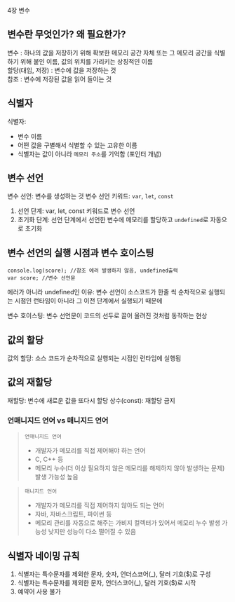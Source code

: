 4장 변수

## 변수란 무엇인가? 왜 필요한가?
변수 : 하나의 값을 저장하기 위해 확보한 메모리 공간 자체 또는 그 메모리 공간을 식별하기 위해 붙인 이름,
값의 위치를 가리키는 상징적인 이름   
할당(대입, 저장) : 변수에 값을 저장하는 것   
참조 : 변수에 저장된 값을 읽어 들이는 것

## 식별자
식별자: 
- 변수 이름
- 어떤 값을 구별해서 식별할 수 있는 고유한 이름
- 식별자는 값이 아니라 `메모리 주소`를 기억함 (포인터 개념)

## 변수 선언
변수 선언: 변수를 생성하는 것
변수 선언 키워드: `var`, `let`, `const`

1. 선언 단계: var, let, const 키워드로 변수 선언
2. 초기화 단계: 선언 단계에서 선언한 변수에 메모리를 할당하고 `undefined`로 자동으로 초기화

## 변수 선언의 실행 시점과 변수 호이스팅
```
console.log(score); //참조 에러 발생하지 않음, undefined출력
var score; //변수 선언문
```
에러가 아니라 undefined인 이유: 변수 선언이 소스코드가 한줄 씩 순차적으로 실행되는 시점인 런타임이 아니라 그 이전 단계에서 실행되기 때문에 

변수 호이스팅: 변수 선언문이 코드의 선두로 끌어 올려진 것처럼 동작하는 현상

## 값의 할당
값의 할당: 소스 코드가 순차적으로 실행되는 시점인 런타임에 실행됨

## 값의 재할당
재할당: 변수에 새로운 값을 또다시 할당
상수(const): 재할당 금지

### 언매니지드 언어 vs 매니지드 언어
> `언매니지드 언어`
> - 개발자가 메모리를 직접 제어해야 하는 언어
> - C, C++ 등
> - 메모리 누수(더 이상 필요하지 않은 메모리를 해제하지 않아 발생하는 문제) 발생 가능성 높음

> `매니지드 언어`
> - 개발자가 메모리를 직접 제어하지 않아도 되는 언어
> - 자바, 자바스크립트, 파이썬 등
> - 메모리 관리를 자동으로 해주는 가비지 컬렉터가 있어서 메모리 누수 발생 가능성 낮지만 성능이 다소 떨어질 수 있음

## 식별자 네이밍 규칙
1. 식별자는 특수문자를 제외한 문자, 숫자, 언더스코어(_), 달러 기호($)로 구성
2. 식별자는 특수문자를 제외한 문자, 언더스코어(_), 달러 기호($)로 시작
3. 예약어 사용 불가